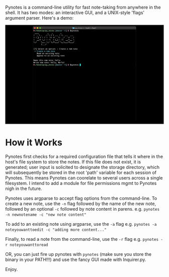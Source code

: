 Pynotes is a command-line utility for fast note-taking from anywhere in the shell. It has two modes: an interactive GUI, and a UNIX-style 'flags' argument parser. Here's a demo:

![Demo](pynotes.gif)
# How it Works

Pynotes first checks for a required configuration file that tells it where in the host's file system to store the notes. If this file does not exist, it is generated; user input is solicited to designate the storage directory, which will subsequently be stored in the root 'path' variable for each session of Pynotes. This means Pynotes can coorelate to several users across a single filesystem. I intend to add a module for file permissions mgmt to Pynotes nigh in the future.

Pynotes uses argparse to accept flag options from the command-line. To create a new note, use the `-n` flag followed by the name of the new note, followed by an optional `-c` followed by note content in parens. e.g. `pynotes -n newnotename -c "new note content"`

To add to an existing note using argparse, use the `-a` flag e.g. `pynotes -a noteyouwanttoedit -c "adding more content..."`

Finally, to read a note from the command-line, use the `-r` flag e.g. `pynotes -r noteyouwanttoread`

OR, you can just fire up pynotes with `pynotes` (make sure you store the binary in your PATH!!!) and use the fancy GUI made with Inquirer.py.

Enjoy.
